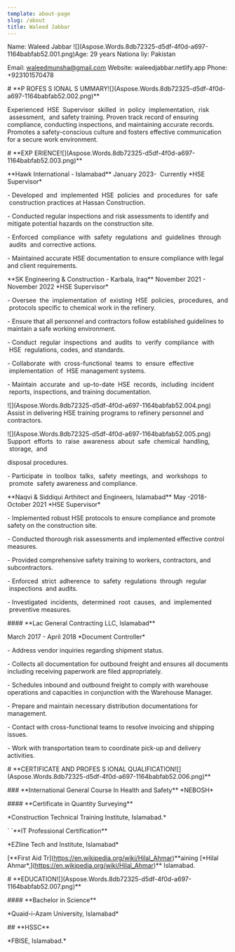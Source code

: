 ```yaml
---
template: about-page
slug: /about
title: Waleed Jabbar
---
```

<!--StartFragment-->

Name: Waleed Jabbar !\[](Aspose.Words.8db72325-d5df-4f0d-a697-1164babfab52.001.png)Age: 29 years Nationa liy: Pakistan



Email: waleedmunsha@gmail.com Website: waleedjabbar.netlify.app Phone: +923101570478

\# \*\*P ROFES S IONAL S UMMARY!\[](Aspose.Words.8db72325-d5df-4f0d-a697-1164babfab52.002.png)\*\*

Experienced  HSE  Supervisor  skilled  in  policy  implementation,  risk  assessment,  and safety training. Proven track record of ensuring compliance, conducting inspections, and maintaining accurate records. Promotes a safety-conscious culture and fosters effective communication for a secure work environment.

\# \*\*EXP ERIENCE!\[](Aspose.Words.8db72325-d5df-4f0d-a697-1164babfab52.003.png)\*\*

\*\*Hawk International - Islamabad\*\* January 2023-  Currently \*HSE Supervisor\*



\- Developed  and  implemented  HSE  policies  and  procedures  for  safe  construction practices at Hassan Construction.

\- Conducted regular inspections and risk assessments to identify and mitigate potential hazards on the construction site.

\- Enforced  compliance  with  safety  regulations  and  guidelines  through  audits  and corrective actions.

\- Maintained accurate HSE documentation to ensure compliance with legal and client requirements.



\*\*SK Engineering & Construction - Karbala, Iraq\*\* November 2021 - November 2022 \*HSE Supervisor\*



\- Oversee  the  implementation  of  existing  HSE  policies,  procedures,  and  protocols specific to chemical work in the refinery.

\- Ensure that all personnel and contractors follow established guidelines to maintain a safe working environment.

\- Conduct  regular  inspections  and  audits  to  verify  compliance  with  HSE  regulations, codes, and standards.

\- Collaborate  with  cross-functional  teams  to  ensure  effective  implementation  of  HSE management systems.

\- Maintain  accurate  and  up-to-date  HSE  records,  including  incident  reports, inspections, and training documentation.



!\[](Aspose.Words.8db72325-d5df-4f0d-a697-1164babfab52.004.png) Assist in delivering HSE training programs to refinery personnel and contractors.



!\[](Aspose.Words.8db72325-d5df-4f0d-a697-1164babfab52.005.png) Support  efforts  to  raise  awareness  about  safe  chemical  handling,  storage,  and



disposal procedures.



\- Participate  in  toolbox  talks,  safety  meetings,  and  workshops  to  promote  safety awareness and compliance.



\*\*Naqvi & Siddiqui Arthitect and Engineers, Islamabad\*\* May -2018- October 2021 \*HSE Supervisor\*



\- Implemented robust HSE protocols to ensure compliance and promote safety on the construction site.

\- Conducted thorough risk assessments and implemented effective control measures.

\- Provided comprehensive safety training to workers, contractors, and subcontractors.

\- Enforced  strict  adherence  to  safety  regulations  through  regular  inspections  and audits.

\- Investigated  incidents,  determined  root  causes,  and  implemented  preventive measures.

\#### \*\*Lac General Contracting LLC, Islamabad\*\*

March 2017 - April 2018 \*Document Controller\*



\- Address vendor inquiries regarding shipment status.

\- Collects all documentation for outbound freight and ensures all documents including receiving paperwork are filed appropriately.

\- Schedules inbound and outbound freight to comply with warehouse operations and capacities in conjunction with the Warehouse Manager.

\- Prepare and maintain necessary distribution documentations for management.

\- Contact with cross-functional teams to resolve invoicing and shipping issues.

\- Work with transportation team to coordinate pick-up and delivery activities.

\# \*\*CERTIFICATE AND PROFES S IONAL QUALIFICATION!\[](Aspose.Words.8db72325-d5df-4f0d-a697-1164babfab52.006.png)\*\*

\### \*\*International General Course In Health and Safety\*\* \*NEBOSH\*

\#### \*\*Certificate in Quantity Surveying\*\*

\*Construction Technical Training Institute, Islamabad.\*



\` \`\*\*IT Professional Certification\*\*



\*EZline Tech and Institute, Islamabad\*



\[\*\*First Aid Tr](https://en.wikipedia.org/wiki/Hilal_Ahmar)\*\*aining \[\*Hilal Ahmar\*,](https://en.wikipedia.org/wiki/Hilal_Ahmar)\*\* Islamabad.

\# \*\*EDUCATION!\[](Aspose.Words.8db72325-d5df-4f0d-a697-1164babfab52.007.png)\*\*

\#### \*\*Bachelor in Science\*\*

\*Quaid-i-Azam University, Islamabad\*

\## \*\*HSSC\*\*

\*FBISE, Islamabad.\*



<!--EndFragment-->